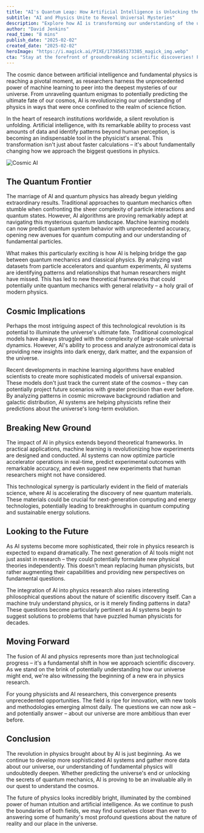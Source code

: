 ```yaml
---
title: "AI's Quantum Leap: How Artificial Intelligence is Unlocking the Secrets of Our Universe's Destiny"
subtitle: "AI and Physics Unite to Reveal Universal Mysteries"
description: "Explore how AI is transforming our understanding of the universe, helping to reveal mysteries from quantum mechanics to cosmology."
author: "David Jenkins"
read_time: "8 mins"
publish_date: "2025-02-02"
created_date: "2025-02-02"
heroImage: "https://i.magick.ai/PIXE/1738565173385_magick_img.webp"
cta: "Stay at the forefront of groundbreaking scientific discoveries! Follow us on LinkedIn for the latest updates on how AI is reshaping our understanding of the universe."
---
```


The cosmic dance between artificial intelligence and fundamental physics is reaching a pivotal moment, as researchers harness the unprecedented power of machine learning to peer into the deepest mysteries of our universe. From unraveling quantum enigmas to potentially predicting the ultimate fate of our cosmos, AI is revolutionizing our understanding of physics in ways that were once confined to the realm of science fiction.

In the heart of research institutions worldwide, a silent revolution is unfolding. Artificial intelligence, with its remarkable ability to process vast amounts of data and identify patterns beyond human perception, is becoming an indispensable tool in the physicist's arsenal. This transformation isn't just about faster calculations – it's about fundamentally changing how we approach the biggest questions in physics.

![Cosmic AI](https://i.magick.ai/PIXE/1738565173385_magick_img.webp)

## The Quantum Frontier

The marriage of AI and quantum physics has already begun yielding extraordinary results. Traditional approaches to quantum mechanics often stumble when confronting the sheer complexity of particle interactions and quantum states. However, AI algorithms are proving remarkably adept at navigating this mysterious quantum landscape. Machine learning models can now predict quantum system behavior with unprecedented accuracy, opening new avenues for quantum computing and our understanding of fundamental particles.

What makes this particularly exciting is how AI is helping bridge the gap between quantum mechanics and classical physics. By analyzing vast datasets from particle accelerators and quantum experiments, AI systems are identifying patterns and relationships that human researchers might have missed. This has led to new theoretical frameworks that could potentially unite quantum mechanics with general relativity – a holy grail of modern physics.

## Cosmic Implications

Perhaps the most intriguing aspect of this technological revolution is its potential to illuminate the universe's ultimate fate. Traditional cosmological models have always struggled with the complexity of large-scale universal dynamics. However, AI's ability to process and analyze astronomical data is providing new insights into dark energy, dark matter, and the expansion of the universe.

Recent developments in machine learning algorithms have enabled scientists to create more sophisticated models of universal expansion. These models don't just track the current state of the cosmos – they can potentially project future scenarios with greater precision than ever before. By analyzing patterns in cosmic microwave background radiation and galactic distribution, AI systems are helping physicists refine their predictions about the universe's long-term evolution.

## Breaking New Ground

The impact of AI in physics extends beyond theoretical frameworks. In practical applications, machine learning is revolutionizing how experiments are designed and conducted. AI systems can now optimize particle accelerator operations in real-time, predict experimental outcomes with remarkable accuracy, and even suggest new experiments that human researchers might not have considered.

This technological synergy is particularly evident in the field of materials science, where AI is accelerating the discovery of new quantum materials. These materials could be crucial for next-generation computing and energy technologies, potentially leading to breakthroughs in quantum computing and sustainable energy solutions.

## Looking to the Future

As AI systems become more sophisticated, their role in physics research is expected to expand dramatically. The next generation of AI tools might not just assist in research – they could potentially formulate new physical theories independently. This doesn't mean replacing human physicists, but rather augmenting their capabilities and providing new perspectives on fundamental questions.

The integration of AI into physics research also raises interesting philosophical questions about the nature of scientific discovery itself. Can a machine truly understand physics, or is it merely finding patterns in data? These questions become particularly pertinent as AI systems begin to suggest solutions to problems that have puzzled human physicists for decades.

## Moving Forward

The fusion of AI and physics represents more than just technological progress – it's a fundamental shift in how we approach scientific discovery. As we stand on the brink of potentially understanding how our universe might end, we're also witnessing the beginning of a new era in physics research.

For young physicists and AI researchers, this convergence presents unprecedented opportunities. The field is ripe for innovation, with new tools and methodologies emerging almost daily. The questions we can now ask – and potentially answer – about our universe are more ambitious than ever before.

## Conclusion

The revolution in physics brought about by AI is just beginning. As we continue to develop more sophisticated AI systems and gather more data about our universe, our understanding of fundamental physics will undoubtedly deepen. Whether predicting the universe's end or unlocking the secrets of quantum mechanics, AI is proving to be an invaluable ally in our quest to understand the cosmos.

The future of physics looks incredibly bright, illuminated by the combined power of human intuition and artificial intelligence. As we continue to push the boundaries of both fields, we may find ourselves closer than ever to answering some of humanity's most profound questions about the nature of reality and our place in the universe.